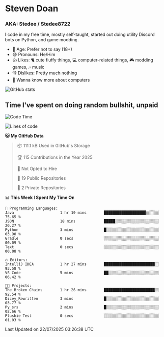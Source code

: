 # Steven Doan
### AKA: Stedee / Stedee8722
I code in my free time, mostly self-taught, started out doing utility Discord bots on Python, and game modding.

- 🤔 Age: Prefer not to say (18+)
- 😄 Pronouns: He/Him
- 👍 Likes: 🐈 cute fluffy things, 💻 computer-related things, 🎮 modding games, 🎶 music
- 👎 Dislikes: Pretty much nothing
- 🥹 Wanna know more about computers

![GitHub stats](https://github-readme-stats-iota-mocha-40.vercel.app/api?username=Stedee8722&show=prs_merged,prs_merged_percentage&show_icons=true&theme=transparent)

## Time I've spent on doing random bullshit, unpaid
<!--START_SECTION:Time I've spent on doing random bullshit, unpaid-->
![Code Time](http://img.shields.io/badge/Code%20Time-299%20hrs%2035%20mins-blue)

![Lines of code](https://img.shields.io/badge/From%20Hello%20World%20I%27ve%20Written-87.0%20thousand%20lines%20of%20code-blue)

**🐱 My GitHub Data** 

> 📦 111.1 kB Used in GitHub's Storage 
 > 
> 🏆 115 Contributions in the Year 2025
 > 
> 🚫 Not Opted to Hire
 > 
> 📜 19 Public Repositories 
 > 
> 🔑 2 Private Repositories 
 > 
📊 **This Week I Spent My Time On** 

```text
💬 Programming Languages: 
Java                     1 hr 10 mins        ███████████████████░░░░░░   75.65 % 
JSON                     18 mins             █████░░░░░░░░░░░░░░░░░░░░   20.27 % 
Python                   3 mins              █░░░░░░░░░░░░░░░░░░░░░░░░   03.90 % 
Gradle                   0 secs              ░░░░░░░░░░░░░░░░░░░░░░░░░   00.09 % 
Text                     0 secs              ░░░░░░░░░░░░░░░░░░░░░░░░░   00.08 % 

🔥 Editors: 
IntelliJ IDEA            1 hr 27 mins        ███████████████████████░░   93.58 % 
VS Code                  5 mins              ██░░░░░░░░░░░░░░░░░░░░░░░   06.42 % 

🐱‍💻 Projects: 
The Broken Chains        1 hr 26 mins        ███████████████████████░░   92.54 % 
Dicey_Rewritten          3 mins              █░░░░░░░░░░░░░░░░░░░░░░░░   03.77 % 
Py_srs                   2 mins              █░░░░░░░░░░░░░░░░░░░░░░░░   02.66 % 
Plushie Test             0 secs              ░░░░░░░░░░░░░░░░░░░░░░░░░   01.03 % 
```


 Last Updated on 22/07/2025 03:26:38 UTC
<!--END_SECTION:Time I've spent on doing random bullshit, unpaid-->

